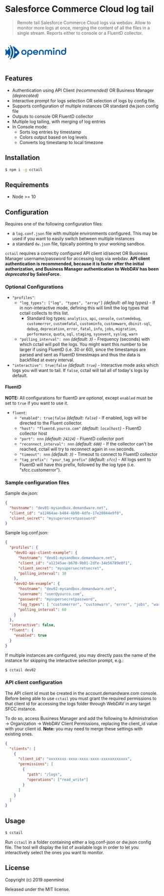 # Salesforce Commerce Cloud log tail

> Remote tail Salesforce Commerce Cloud logs via webdav. Allow to monitor more logs at once, merging the content of all the files in a single stream. Reports either to console or a FluentD collector.

<div>
	<br>
	<a href="https://openmindonline.it" target="_blank"><img width="200" src="openmind.svg" alt="openmind"></a>
	<br>
	<br>
</div>

## Features

- Authentication using API Client _(recommended)_ OR Business Manager _(deprecated)_
- Interactive prompt for logs selection OR selection of logs by config file.
- Supports configuration of multiple instances OR standard dw.json config file
- Outputs to console OR FluentD collector
- Multiple log tailing, with merging of log entries
- In Console mode:
	- Sorts log entries by timestamp
	- Colors output based on log levels
	- Converts log timestamp to local timezone

## Installation

```bash
$ npm i -g cctail
```

## Requirements

- Node >= 10

## Configuration

Requires one of the following configuration files:

- a `log.conf.json` file with multiple environments configured. This may be used if you want to easily switch between multiple instances
- a standard `dw.json` file, tipically pointing to your working sandbox.

`cctail` requires a correctly configured API client id/secret OR Business Manager username/password for accessing logs via webdav. **API client authentication is recommended, because it is faster after the initial authorization, and Business Manager authentication to WebDAV has been _deprecated_ by SalesForce.**

### Optional Configurations

- `"profiles"`:
	- `"log_types": ["log", "types", "array"]` _(default: all log types)_ - If in non-interactive mode, defining this will limit the log types that cctail collects to this list.
		- Standard log types: `analytics`, `api`, `console`, `customdebug`, `customerror`, `customfatal`, `custominfo`, `customwarn`, `dbinit-sql`, `debug`, `deprecation`, `error`, `fatal`, `info`, `jobs`, `migration`, `performance`, `quota`, `sql`, `staging`, `sysevent`, `syslog`, `warn` 
	- `"polling_interval": nnn` _(default: `3`)_ - Frequency (seconds) with which cctail will poll the logs. You might want this number to be larger if using FluentD (i.e. 30 or 60), since the timestamps are parsed and sent as FluentD timestmaps and thus the data is backfilled at every interval.
- `"interactive": true|false` _(default: `true`)_ - Interactive mode asks which logs you will want to tail. If `false`, cctail will tail all of today's logs by default.

#### FluentD
**NOTE:** All configurations for fluentD are _optional_, except `enabled` must be set to `true` if you want to use it.

- `fluent`:
	- `"enabled": true|false` _(default: `false`)_ - If enabled, logs will be directed to the Fluent collector.
	- `"host": "fluentd.yourco.com"` _(default: `localhost`)_ - FluentD collector host
	- `"port": nnn` _(default: `24224`)_ - FluentD collector port
	- `"reconnect_interval": nnn` _(default: `600`)_ - If the collector can't be reached, cctail will try to reconnect again in `nnn` seconds.
	- `"timeout": nnn` _(default: `3`)_ - Timeout to connect to FluentD collector
	- `"tag_prefix": "your_tag_prefix"` _(default: `sfcc`)_ - All logs sent to FluentD will have this prefix, followed by the log type (i.e. "sfcc.customerror").

### Sample configuration files

Sample dw.json:
```json
{
  "hostname": "dev01-mysandbox.demandware.net",
  "client_id": "a12464ae-b484-4b90-4dfe-17e20844e9f0",
  "client_secret": "mysupersecretpassword"
}
```

Sample log.conf.json:
```json
{
  "profiles": {
    "dev01-api-client-example": {
      "hostname": "dev01-mysandbox.demandware.net",
      "client_id": "a12345ae-b678-9b01-2dfe-34e56789e0f1",
      "client_secret": "mysupersecretsecret",
      "polling_interval": 30
    },
    "dev02-bm-example": {
      "hostname": "dev02-mysandbox.demandware.net",
      "username": "user@yourco.com",
      "password": "mysupersecretpassword",
      "log_types": [ "customerror", "customwarn", "error", "jobs", "warn" ],
      "polling_interval": 60
    }
  },
  "interactive": false,
  "fluent": {
    "enabled": true
  }
}
```

If multiple instances are configured, you may directly pass the name of the instance for skipping the interactive selection prompt, e.g.:
```bash
$ cctail dev02
```

### API client configuration

The API client id must be created in the account.demandware.com console. Before being able to use `cctail` you must grant the required permissions to that client id for accessing the logs folder through WebDAV in any target SFCC instance.

To do so, access Business Manager and add the following to Administration -> Organization -> WebDAV Client Permissions, replacing the client_id value with your client id. **Note:** you may need to merge these settings with existing ones.

```json
{
  "clients": [
    {
      "client_id": "xxxxxxxx-xxxx-xxxx-xxxx-xxxxxxxxxxxx",
      "permissions": [
        {
          "path": "/logs",
          "operations": ["read_write"]
        }
      ]
    }
  ]
}
```

## Usage

```bash
$ cctail
```

Run `cctail` in a folder containing either a log.conf-json or dw.json config file.
The tool will display the list of available logs in order to let you interactively select the ones you want to monitor.

## License

Copyright (c) 2019 openmind

Released under the MIT license.
